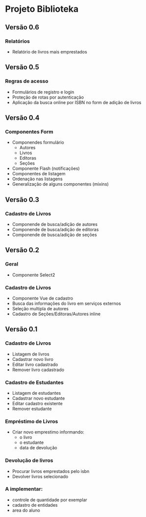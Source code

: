 # Projeto Biblioteka


## Versão 0.6
### Relatórios
- Relatório de livros mais emprestados

## Versão 0.5
### Regras de acesso
- Formulários de registro e login
- Proteção de rotas por autenticação
- Aplicação da busca online por ISBN no form de adição de livros

## Versão 0.4
### Componentes Form
- Componendes formulário
    - Autores
    - Livros
    - Editoras
    - Seções
- Componente Flash (notificações)
- Componentes de listagem
- Ordenação nas listagens
- Generalização de alguns componentes (mixins)

## Versão 0.3
### Cadastro de Livros
- Componende de busca/adição de autores
- Componende de busca/adição de editoras
- Componende de busca/adição de seções

## Versão 0.2
### Geral
- Componente Select2

### Cadastro de Livros
- Componente Vue de cadastro
- Busca das informações do livro em serviços externos
- Seleção multipla de autores
- Cadastro de Seções/Editoras/Autores inline


## Versão 0.1 
### Cadastro de Livros
- Listagem de livros
- Cadastrar novo livro
- Editar livro cadastrado
- Remover livro cadastrado

### Cadastro de Estudantes
- Listagem de estudantes
- Cadastrar novo estudante
- Editar cadastro existente
- Remover estudante

### Empréstimo de Livros
- Criar novo emprestimo informando:
  - o livro
  - o estudante
  - data de devolução
  
### Devolução de livros
- Procurar livros emprestados pelo isbn
- Devolver livros selecionado


### A implementar:
- controle de quantidade por exemplar
- cadastro de entidades
- area do aluno